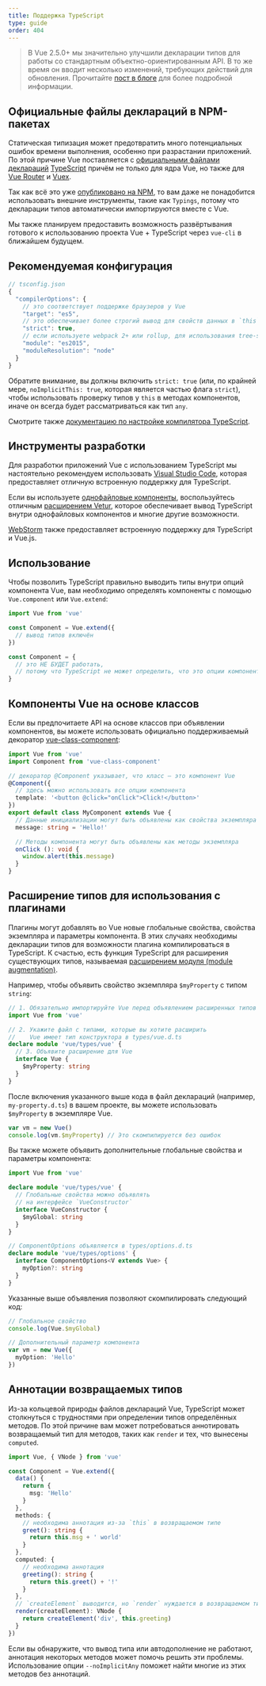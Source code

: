 ```yaml
---
title: Поддержка TypeScript
type: guide
order: 404
---
```


> В Vue 2.5.0+ мы значительно улучшили декларации типов для работы со стандартным объектно-ориентированным API. В то же время он вводит несколько изменений, требующих действий для обновления. Прочитайте [пост в блоге](https://medium.com/the-vue-point/upcoming-typescript-changes-in-vue-2-5-e9bd7e2ecf08) для более подробной информации.

## Официальные файлы деклараций в NPM-пакетах

Статическая типизация может предотвратить много потенциальных ошибок времени выполнения, особенно при разрастании приложений. По этой причине Vue поставляется с [официальными файлами деклараций](https://github.com/vuejs/vue/tree/dev/types) [TypeScript](https://www.typescriptlang.org/) причём не только для ядра Vue, но также для [Vue Router](https://github.com/vuejs/vue-router/tree/dev/types) и [Vuex](https://github.com/vuejs/vuex/tree/dev/types).

Так как всё это уже [опубликовано на NPM](https://cdn.jsdelivr.net/npm/vue/types/), то вам даже не понадобится использовать внешние инструменты, такие как `Typings`, потому что декларации типов автоматически импортируются вместе с Vue.

Мы также планируем предоставить возможность развёртывания готового к использованию проекта Vue + TypeScript через `vue-cli` в ближайшем будущем.

## Рекомендуемая конфигурация

``` js
// tsconfig.json
{
  "compilerOptions": {
    // это соответствует поддержке браузеров у Vue
    "target": "es5",
    // это обеспечивает более строгий вывод для свойств данных в `this`
    "strict": true,
    // если используете webpack 2+ или rollup, для использования tree-shaking:
    "module": "es2015",
    "moduleResolution": "node"
  }
}
```

Обратите внимание, вы должны включить `strict: true` (или, по крайней мере, `noImplicitThis: true`, которая является частью флага `strict`), чтобы использовать проверку типов у `this` в методах компонентов, иначе он всегда будет рассматриваться как тип `any`.

Смотрите также [документацию по настройке компилятора TypeScript](https://www.typescriptlang.org/docs/handbook/compiler-options.html).

## Инструменты разработки

Для разработки приложений Vue с использованием TypeScript мы настоятельно рекомендуем использовать [Visual Studio Code](https://code.visualstudio.com/), которая предоставляет отличную встроенную поддержку для TypeScript.

Если вы используете [однофайловые компоненты](./single-file-components.html), воспользуйтесь отличным [расширением Vetur](https://github.com/vuejs/vetur), которое обеспечивает вывод TypeScript внутри однофайловых компонентов и многие другие возможности.

[WebStorm](https://www.jetbrains.com/webstorm/) также предоставляет встроенную поддержку для TypeScript и Vue.js.

## Использование

Чтобы позволить TypeScript правильно выводить типы внутри опций компонента Vue, вам необходимо определять компоненты с помощью `Vue.component` или `Vue.extend`:

``` ts
import Vue from 'vue'

const Component = Vue.extend({
  // вывод типов включён
})

const Component = {
  // это НЕ БУДЕТ работать,
  // потому что TypeScript не может определить, что это опции компонента Vue.
}
```

## Компоненты Vue на основе классов

Если вы предпочитаете API на основе классов при объявлении компонентов, вы можете использовать официально поддерживаемый декоратор [vue-class-component](https://github.com/vuejs/vue-class-component):

``` ts
import Vue from 'vue'
import Component from 'vue-class-component'

// декоратор @Component указывает, что класс — это компонент Vue
@Component({
  // здесь можно использовать все опции компонента
  template: '<button @click="onClick">Click!</button>'
})
export default class MyComponent extends Vue {
  // Данные инициализации могут быть объявлены как свойства экземпляра
  message: string = 'Hello!'

  // Методы компонента могут быть объявлены как методы экземпляра
  onClick (): void {
    window.alert(this.message)
  }
}
```

## Расширение типов для использования с плагинами

Плагины могут добавлять во Vue новые глобальные свойства, свойства экземпляра и параметры компонента. В этих случаях необходимы декларации типов для возможности плагина компилироваться в TypeScript. К счастью, есть функция TypeScript для расширения существующих типов, называемая [расширением модуля (module augmentation)](https://www.typescriptlang.org/docs/handbook/declaration-merging.html#module-augmentation).

Например, чтобы объявить свойство экземпляра `$myProperty` с типом `string`:

``` ts
// 1. Обязательно импортируйте Vue перед объявлением расширенных типов
import Vue from 'vue'

// 2. Укажите файл с типами, которые вы хотите расширить
//    Vue имеет тип конструктора в types/vue.d.ts
declare module 'vue/types/vue' {
  // 3. Объявите расширение для Vue
  interface Vue {
    $myProperty: string
  }
}
```

После включения указанного выше кода в файл деклараций (например, `my-property.d.ts`) в вашем проекте, вы можете использовать `$myProperty` в экземпляре Vue.

```ts
var vm = new Vue()
console.log(vm.$myProperty) // Это скомпилируется без ошибок
```

Вы также можете объявить дополнительные глобальные свойства и параметры компонента:

```ts
import Vue from 'vue'

declare module 'vue/types/vue' {
  // Глобальные свойства можно объявлять
  // на интерфейсе `VueConstructor`
  interface VueConstructor {
    $myGlobal: string
  }
}

// ComponentOptions объявляется в types/options.d.ts
declare module 'vue/types/options' {
  interface ComponentOptions<V extends Vue> {
    myOption?: string
  }
}
```

Указанные выше объявления позволяют скомпилировать следующий код:

```ts
// Глобальное свойство
console.log(Vue.$myGlobal)

// Дополнительный параметр компонента
var vm = new Vue({
  myOption: 'Hello'
})
```

## Аннотации возвращаемых типов

Из-за кольцевой природы файлов деклараций Vue, TypeScript может столкнуться с трудностями при определении типов определённых методов. По этой причине вам может потребоваться аннотировать возвращаемый тип для методов, таких как `render` и тех, что вынесены `computed`.

```ts
import Vue, { VNode } from 'vue'

const Component = Vue.extend({
  data() {
    return {
      msg: 'Hello'
    }
  },
  methods: {
    // необходима аннотация из-за `this` в возвращаемом типе
    greet(): string {
      return this.msg + ' world'
    }
  },
  computed: {
    // необходима аннотация
    greeting(): string {
      return this.greet() + '!'
    }
  },
  // `createElement` выводится, но `render` нуждается в возвращаемом типе
  render(createElement): VNode {
    return createElement('div', this.greeting)
  }
})
```

Если вы обнаружите, что вывод типа или автодополнение не работают, аннотация некоторых методов может помочь решить эти проблемы. Использование опции `--noImplicitAny` поможет найти многие из этих методов без аннотаций.
